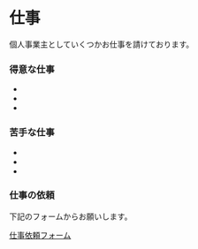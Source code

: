 # 仕事

個人事業主としていくつかお仕事を請けております。

### 得意な仕事
* 
* 
* 

### 苦手な仕事
* 
* 
* 

### 仕事の依頼
下記のフォームからお願いします。

[仕事依頼フォーム](https://forms.google.com/)
